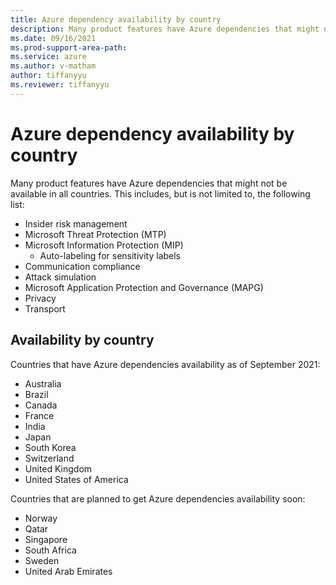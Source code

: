 ```yaml
---
title: Azure dependency availability by country
description: Many product features have Azure dependencies that might not be available in all countries.
ms.date: 09/16/2021
ms.prod-support-area-path: 
ms.service: azure
ms.author: v-matham
author: tiffanyyu
ms.reviewer: tiffanyyu
---
```


# Azure dependency availability by country

Many product features have Azure dependencies that might not be available in all countries. This includes, but is not limited to, the following list:

- Insider risk management
- Microsoft Threat Protection (MTP)
- Microsoft Information Protection (MIP)
  - Auto-labeling for sensitivity labels 
- Communication compliance
- Attack simulation
- Microsoft Application Protection and Governance (MAPG)
- Privacy
- Transport

## Availability by country

Countries that have Azure dependencies availability as of September 2021:

- Australia
- Brazil
- Canada
- France
- India
- Japan
- South Korea
- Switzerland
- United Kingdom
- United States of America

Countries that are planned to get Azure dependencies availability soon:

- Norway
- Qatar
- Singapore
- South Africa
- Sweden
- United Arab Emirates
